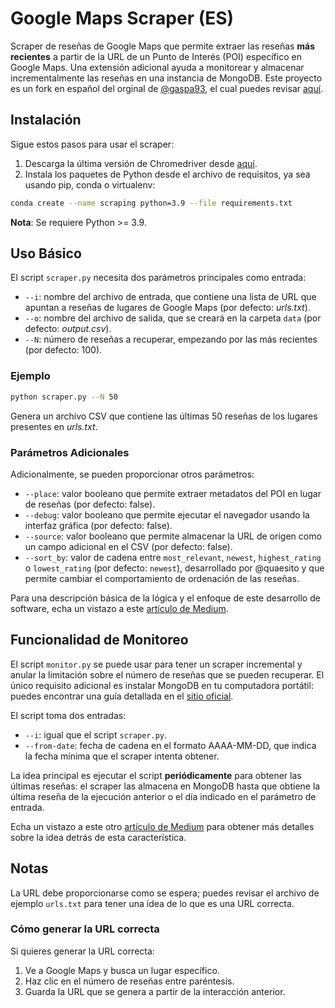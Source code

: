 # Google Maps Scraper (ES)

Scraper de reseñas de Google Maps que permite extraer las reseñas **más recientes** a partir de la URL de un Punto de Interés (POI) específico en Google Maps. Una extensión adicional ayuda a monitorear y almacenar incrementalmente las reseñas en una instancia de MongoDB. Este proyecto es un fork en español del orginal de [@gaspa93](https://github.com/gaspa93), el cual puedes revisar [aquí](https://github.com/gaspa93/googlemaps-scraper).

## Instalación

Sigue estos pasos para usar el scraper:

1. Descarga la última versión de Chromedriver desde [aquí](https://chromedriver.chromium.org/).
2. Instala los paquetes de Python desde el archivo de requisitos, ya sea usando pip, conda o virtualenv:

```bash
conda create --name scraping python=3.9 --file requirements.txt
```

**Nota**: Se requiere Python >= 3.9.

## Uso Básico

El script `scraper.py` necesita dos parámetros principales como entrada:

- `--i`: nombre del archivo de entrada, que contiene una lista de URL que apuntan a reseñas de lugares de Google Maps (por defecto: *urls.txt*).
- `--o`: nombre del archivo de salida, que se creará en la carpeta `data` (por defecto: *output.csv*).
- `--N`: número de reseñas a recuperar, empezando por las más recientes (por defecto: 100).

### Ejemplo

```bash
python scraper.py --N 50
```

Genera un archivo CSV que contiene las últimas 50 reseñas de los lugares presentes en *urls.txt*.

### Parámetros Adicionales

Adicionalmente, se pueden proporcionar otros parámetros:

- `--place`: valor booleano que permite extraer metadatos del POI en lugar de reseñas (por defecto: false).
- `--debug`: valor booleano que permite ejecutar el navegador usando la interfaz gráfica (por defecto: false).
- `--source`: valor booleano que permite almacenar la URL de origen como un campo adicional en el CSV (por defecto: false).
- `--sort_by`: valor de cadena entre `most_relevant`, `newest`, `highest_rating` o `lowest_rating` (por defecto: `newest`), desarrollado por @quaesito y que permite cambiar el comportamiento de ordenación de las reseñas.

Para una descripción básica de la lógica y el enfoque de este desarrollo de software, echa un vistazo a este [artículo de Medium](https://medium.com/data-science/scraping-google-maps-reviews-in-python-2b153c655fc2).

## Funcionalidad de Monitoreo

El script `monitor.py` se puede usar para tener un scraper incremental y anular la limitación sobre el número de reseñas que se pueden recuperar. El único requisito adicional es instalar MongoDB en tu computadora portátil: puedes encontrar una guía detallada en el [sitio oficial](https://www.mongodb.com/docs/manual/installation/).

El script toma dos entradas:

- `--i`: igual que el script `scraper.py`.
- `--from-date`: fecha de cadena en el formato AAAA-MM-DD, que indica la fecha mínima que el scraper intenta obtener.

La idea principal es ejecutar el script **periódicamente** para obtener las últimas reseñas: el scraper las almacena en MongoDB hasta que obtiene la última reseña de la ejecución anterior o el día indicado en el parámetro de entrada.

Echa un vistazo a este otro [artículo de Medium](https://medium.com/@mattiagasparini2/monitoring-of-google-maps-reviews-29e5d35f9d17) para obtener más detalles sobre la idea detrás de esta característica.

## Notas

La URL debe proporcionarse como se espera; puedes revisar el archivo de ejemplo `urls.txt` para tener una idea de lo que es una URL correcta.

### Cómo generar la URL correcta

Si quieres generar la URL correcta:

1. Ve a Google Maps y busca un lugar específico.
2. Haz clic en el número de reseñas entre paréntesis.
3. Guarda la URL que se genera a partir de la interacción anterior.
